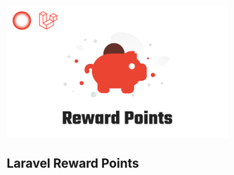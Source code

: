 <p align="center"><a href="#" target="_blank"><img src="./cover.jpg"/></a></p>

# Laravel Reward Points
